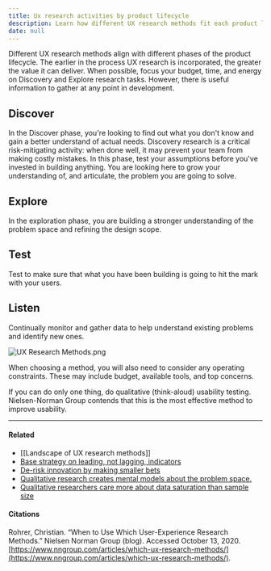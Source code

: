 ```yaml
---
title: Ux research activities by product lifecycle
description: Learn how different UX research methods fit each product lifecycle phase to improve design, reduce risks, and ensure usability with effective discovery, exploration, testing, and listening techniques.
date: null
---
```


Different UX research methods align with different phases of the product lifecycle. The earlier in the process UX research is incorporated, the greater the value it can deliver. When possible, focus your budget, time, and energy on Discovery and Explore research tasks. However, there is useful information to gather at any point in development.

## Discover

In the Discover phase, you're looking to find out what you don't know and gain a better understand of actual needs. Discovery research is a critical risk-mitigating activity: when done well, it may prevent your team from making costly mistakes. In this phase, test your assumptions before you've invested in building anything. You are looking here to grow your understanding of, and articulate, the problem you are going to solve.

## Explore

In the exploration phase, you are building a stronger understanding of the problem space and refining the design scope.

## Test

Test to make sure that what you have been building is going to hit the mark with your users.

## Listen

Continually monitor and gather data to help understand existing problems and identify new ones.

![UX Research Methods.png](https://publish-01.obsidian.md/access/5bf4c22f8416d93237aa3630d0fd9c7c/assets/UX%20Research%20Methods.png)

When choosing a method, you will also need to consider any operating constraints. These may include budget, available tools, and top concerns.

If you can do only one thing, do qualitative (think-aloud) usability testing. Nielsen-Norman Group contends that this is the most effective method to improve usability.

---

#### Related

- [[Landscape of UX research methods]]
- [Base strategy on leading, not lagging, indicators](https://publish.obsidian.md/mobydiction/notes/Base+strategy+on+leading%2C+not+lagging%2C+indicators)
- [De-risk innovation by making smaller bets](https://publish.obsidian.md/mobydiction/notes/De-risk+innovation+by+making+smaller+bets)
- [Qualitative research creates mental models about the problem space.](https://publish.obsidian.md/mobydiction/notes/Qualitative+research+creates+mental+models+about+the+problem+space.)
- [Qualitative researchers care more about data saturation than sample size](https://publish.obsidian.md/mobydiction/notes/Qualitative+researchers+care+more+about+data+saturation+than+sample+size)

#### Citations

Rohrer, Christian. “When to Use Which User-Experience Research Methods.” Nielsen Norman Group (blog). Accessed October 13, 2020. [https://www.nngroup.com/articles/which-ux-research-methods/](https://www.nngroup.com/articles/which-ux-research-methods/).

